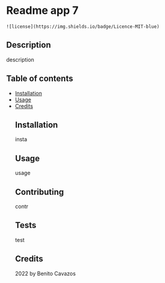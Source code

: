 
  # Readme app 7
    ![license](https://img.shields.io/badge/Licence-MIT-blue)
  ## Description
  description
  ## Table of contents
* [Installation](#installation)
* [Usage](#usage)
* [Credits](#credits)
  ## Installation
  insta
  ## Usage
  usage
  ## Contributing
  contr
  ## Tests
  test
  ## Credits
  2022 by Benito Cavazos


